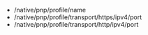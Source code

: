 - /native/pnp/profile/name
- /native/pnp/profile/transport/https/ipv4/port
- /native/pnp/profile/transport/http/ipv4/port
